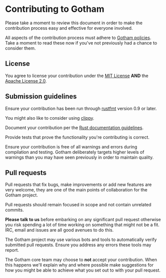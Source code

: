 # Contributing to Gotham

Please take a moment to review this document in order to make the contribution
process easy and effective for everyone involved.

All aspects of the contribution process must adhere to 
[Gotham policies](https://github.com/gotham-rs/policies). 
Take a moment to read these now if you've not previously had a chance to
consider them.

## License

You agree to license your contribution under the 
[MIT License](LICENSE-MIT) **AND** the [Apache License 2.0](LICENSE-APACHE).

## Submission guidelines

Ensure your contribution has been run through 
[rustfmt](https://github.com/rust-lang-nursery/rustfmt) version 0.9 or later. 

You might also like to consider using 
[clippy](https://github.com/rust-lang-nursery/rust-clippy).

Document your contribution per the 
[Rust documentation guidelines](https://doc.rust-lang.org/book/first-edition/documentation.html).

Provide tests that prove the functionality you're contributing is correct.

Ensure your contribution is free of all warnings and errors during compilation 
and testing. Gotham deliberately targets higher levels of warnings than you may 
have seen previously in order to maintain quality.

## Pull requests

Pull requests that fix bugs, make improvements or add new features are very 
welcome, they are one of the main points of collaboration for the Gotham project. 

Pull requests should remain focused in scope and not contain unrelated commits.

**Please talk to us** before embarking on any significant pull request otherwise 
you risk spending a lot of time working on something that might not be a fit. 
IRC, email and issues are all good avenues to do this.

The Gotham project may use various bots and tools to automatically verify 
submitted pull requests. Ensure you address any errors these tools may report.

The Gotham core team may choose to **not** accept your contribution. 
When this happens we'll explain why and where possible make suggestions for how 
you might be able to achieve what you set out to with your pull request.
